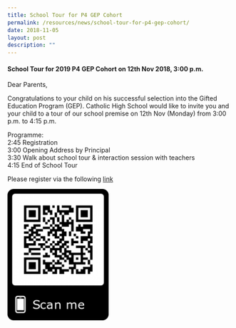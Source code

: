 ```yaml
---
title: School Tour for P4 GEP Cohort
permalink: /resources/news/school-tour-for-p4-gep-cohort/
date: 2018-11-05
layout: post
description: ""
---
```

#### School Tour for 2019 P4 GEP Cohort on 12th Nov 2018, 3:00 p.m.

Dear Parents,

Congratulations to your child on his successful selection into the Gifted Education Program (GEP). Catholic High School would like to invite you and your child to a tour of our school premise on 12th Nov (Monday) from 3:00 p.m. to 4:15 p.m.

Programme:  
2:45 Registration  
3:00 Opening Address by Principal  
3:30 Walk about school tour & interaction session with teachers  
4:15 End of School Tour

Please register via the following [link](https://goo.gl/forms/fMU2sanSYN5tZ1PK2)

<p><a href="https://goo.gl/forms/fMU2sanSYN5tZ1PK2"><img style="width:45%" src="/images/pn74.png"></a></p>